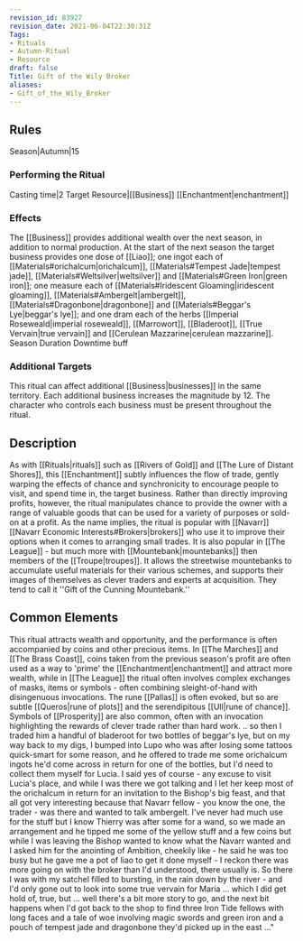 ```yaml
---
revision_id: 83927
revision_date: 2021-06-04T22:30:31Z
Tags:
- Rituals
- Autumn-Ritual
- Resource
draft: false
Title: Gift of the Wily Broker
aliases:
- Gift_of_the_Wily_Broker
---
```

## Rules
Season|Autumn|15
### Performing the Ritual
Casting time|2 Target Resource|[[Business]]
[[Enchantment|enchantment]]
### Effects
The [[Business]] provides additional wealth over the next season, in addition to normal production. 
At the start of the next season the target business provides one dose of [[Liao]]; one ingot each of [[Materials#orichalcum|orichalcum]], [[Materials#Tempest Jade|tempest jade]], [[Materials#Weltsilver|weltsilver]] and [[Materials#Green Iron|green iron]]; one measure each of [[Materials#Iridescent Gloaming|iridescent gloaming]], [[Materials#Ambergelt|ambergelt]], [[Materials#Dragonbone|dragonbone]] and [[Materials#Beggar's Lye|beggar's lye]]; and one dram each of the herbs [[Imperial Roseweald|imperial roseweald]], [[Marrowort]], [[Bladeroot]], [[True Vervain|true vervain]] and [[Cerulean Mazzarine|cerulean mazzarine]].
Season Duration Downtime buff
### Additional Targets
This ritual can affect additional [[Business|businesses]] in the same territory. Each additional business increases the magnitude by 12. The character who controls each business must be present throughout the ritual.
## Description
As with [[Rituals|rituals]] such as [[Rivers of Gold]] and [[The Lure of Distant Shores]], this [[Enchantment]] subtly influences the flow of trade, gently warping the effects of chance and synchronicity to encourage people to visit, and spend time in, the target business. Rather than directly improving profits, however, the ritual manipulates chance to provide the owner with a range of valuable goods that can be used for a variety of purposes or sold-on at a profit.
As the name implies, the ritual is popular with [[Navarr]] [[Navarr Economic Interests#Brokers|brokers]] who use it to improve their options when it comes to arranging small trades. It is also popular in [[The League]] - but much more with [[Mountebank|mountebanks]] then members of the [[Troupe|troupes]]. It allows the streetwise mountebanks to accumulate useful materials for their various schemes, and supports their images of themselves as clever traders and experts at acquisition. They tend to call it ''Gift of the Cunning Mountebank.''
## Common Elements
This ritual attracts wealth and opportunity, and the performance is often accompanied by coins and other precious items. In [[The Marches]] and [[The Brass Coast]], coins taken from the previous season's profit are often used as a way to 'prime' the [[Enchantment|enchantment]] and attract more wealth, while in [[The League]] the ritual often involves complex exchanges of masks, items or symbols - often combining sleight-of-hand with disingenuous invocations. The rune [[Pallas]] is often evoked, but so are subtle [[Queros|rune of plots]] and the serendipitous [[Ull|rune of chance]]. Symbols of [[Prosperity]] are also common, often with an invocation highlighting the rewards of clever trade rather than hard work.
.. so then I traded him a handful of bladeroot for two bottles of beggar's lye, but on my way back to my digs, I bumped into Lupo who was after losing some tattoos quick-smart for some reason, and he offered to trade me some orichalcum ingots he'd come across in return for one of the bottles, but I'd need to collect them myself for Lucia. I said yes of course - any excuse to visit Lucia's place, and while I was there we got talking and I let her keep most of the orichalcum in return for an invitation to the Bishop's big feast, and that all got very interesting because that Navarr fellow - you know the one, the trader - was there and wanted to talk ambergelt. I've never had much use for the stuff but I know Thierry was after some for a wand, so we made an arrangement and he tipped me some of the yellow stuff and a few coins but while I was leaving the Bishop wanted to know what the Navarr wanted and I asked him for the anointing of Ambition, cheekily like - he said he was too busy but he gave me a pot of liao to get it done myself - I reckon there was more going on with the broker than I'd understood, there usually is. So there I was with my satchel filled to bursting, in the rain down by the river - and I'd only gone out to look into some true vervain for Maria ... which I did get hold of, true, but ... well there's a bit more story to go, and the next bit happens when I'd got back to the shop to find three Iron Tide fellows with long faces and a tale of woe involving magic swords and green iron and a pouch of tempest jade and dragonbone they'd picked up in the east ..."